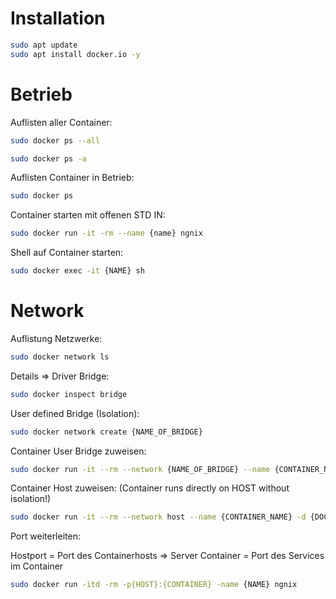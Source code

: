 
# Installation

```bash
sudo apt update
sudo apt install docker.io -y
```

# Betrieb

Auflisten aller Container:
```bash
sudo docker ps --all

sudo docker ps -a
```

Auflisten Container in Betrieb:
```bash
sudo docker ps
```

Container starten mit offenen STD IN:
```bash
sudo docker run -it -rm --name {name} ngnix
```

Shell auf Container starten:
```bash
sudo docker exec -it {NAME} sh
```

# Network

Auflistung Netzwerke:
```bash
sudo docker network ls
```

Details => Driver Bridge:
```bash
sudo docker inspect bridge
```

User defined Bridge (Isolation):
```bash
sudo docker network create {NAME_OF_BRIDGE}
```

Container User Bridge zuweisen:
```bash
sudo docker run -it --rm --network {NAME_OF_BRIDGE} --name {CONTAINER_NAME} -d {DOCKER_CONTAINER}
```

Container Host zuweisen:
(Container runs directly on HOST without isolation!)
```bash
sudo docker run -it --rm --network host --name {CONTAINER_NAME} -d {DOCKER_CONATINER}
```

Port weiterleiten:

Hostport = Port des Containerhosts => Server
Container = Port des Services im Container
```bash
sudo docker run -itd -rm -p{HOST}:{CONTAINER} -name {NAME} ngnix
```
